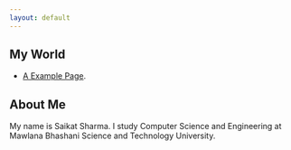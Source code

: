 ```yaml
---
layout: default
---
```


## My World

* [A Example Page](./another-page.html).


## About Me
My name is Saikat Sharma. I study Computer Science and Engineering at Mawlana Bhashani Science and Technology University.
